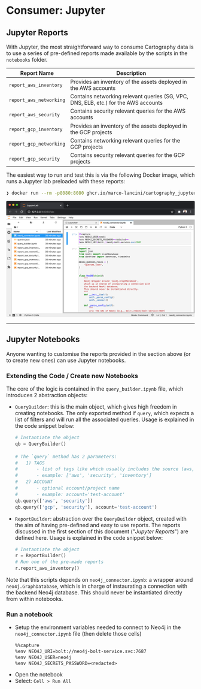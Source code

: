 # Consumer: Jupyter

## Jupyter Reports

With Jupyter, the most straightforward way to consume Cartography data is to use a series of
pre-defined reports made available by the scripts in the `notebooks` folder.

| Report Name             | Description                                                                         |
| ----------------------- | ----------------------------------------------------------------------------------- |
| `report_aws_inventory`  | Provides an inventory of the assets deployed in the AWS accounts                    |
| `report_aws_networking` | Contains networking relevant queries (SG, VPC, DNS, ELB, etc.) for the AWS accounts |
| `report_aws_security`   | Contains security relevant queries for the AWS accounts                             |
| `report_gcp_inventory`  | Provides an inventory of the assets deployed in the GCP projects                    |
| `report_gcp_networking` | Contains networking relevant queries for the GCP projects                           |
| `report_gcp_security`   | Contains security relevant queries for the GCP projects                             |


The easiest way to run and test this is via the following Docker image,
which runs a Jupyter lab preloaded with these reports:

```bash
❯ docker run --rm -p8080:8080 ghcr.io/marco-lancini/cartography_jupyter:latest
```

![](../../.github/cartography_jupyter.png)

---

## Jupyter Notebooks

Anyone wanting to customise the reports provided in the section above (or to create new ones) can use Jupyter notebooks.

### Extending the Code / Create new Notebooks

The core of the logic is contained in the `query_builder.ipynb` file, which introduces 2 abstraction objects:

- `QueryBuilder`: this is the main object, which gives high freedom in creating notebooks. The only exported method if `query`, which expects a list of filters and will run all the associated queries. Usage is explained in the code snippet below:

  ```python
  # Instantiate the object
  qb = QueryBuilder()

  # The `query` method has 2 parameters:
  #   1) TAGS
  #       - list of tags like which usually includes the source (aws, gcp, k8s) and a kind of query (security)
  #       - example: ['aws', 'security', 'inventory']
  #   2) ACCOUNT
  #       - optional account/project name
  #       - example: account='test-account'
  qb.query(['aws', 'security'])
  qb.query(['gcp', 'security'], account='test-account')
  ```

- `ReportBuilder`: abstraction over the `QueryBuilder` object, created with the aim of having pre-defined and easy to use reports. The reports discussed in the first section of this document ("_Jupyter Reports_") are defined here. Usage is explained in the code snippet below:

  ```python
  # Instantiate the object
  r = ReportBuilder()
  # Run one of the pre-made reports
  r.report_aws_inventory()
  ```

Note that this scripts depends on `neo4j_connector.ipynb`: a wrapper around `neo4j.GraphDatabase`, which is in charge of instaurating a connection with the backend Neo4j database. This should never be instantiated directly from within notebooks.

### Run a notebook

- Setup the environment variables needed to connect to Neo4j in the `neo4j_connector.ipynb` file (then delete those cells)
  ```
  %%capture
  %env NEO4J_URI=bolt://neo4j-bolt-service.svc:7687
  %env NEO4J_USER=neo4j
  %env NEO4J_SECRETS_PASSWORD=<redacted>
  ```
- Open the notebook
- Select: `Cell > Run All`
